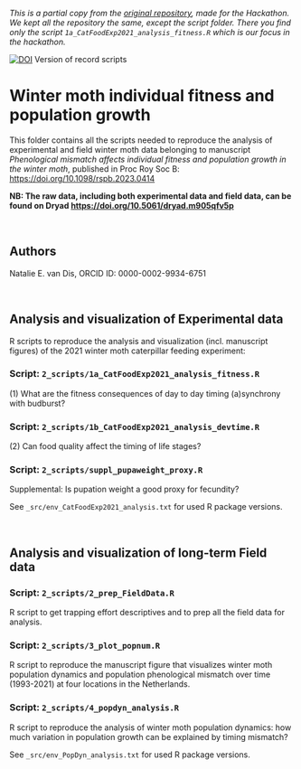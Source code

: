 *This is a partial copy from the [original repository](https://github.com/NEvanDis/WM_fitness), made for the Hackathon.  
We kept all the repository the same, except the script folder. There you find only the script `1a_CatFoodExp2021_analysis_fitness.R` which is our focus in the hackathon.*


[![DOI](https://zenodo.org/badge/DOI/10.5281/zenodo.8276288.svg)](https://doi.org/10.5281/zenodo.8276288) Version of record scripts

# Winter moth individual fitness and population growth
This folder contains all the scripts needed to reproduce the analysis of experimental and field winter moth data belonging to manuscript _Phenological mismatch affects individual fitness and population growth in the winter moth_, published in Proc Roy Soc B: https://doi.org/10.1098/rspb.2023.0414

**NB: The raw data, including both experimental data and field data, can be found on Dryad https://doi.org/10.5061/dryad.m905qfv5p**

&nbsp;

## Authors
Natalie E. van Dis, ORCID ID: 0000-0002-9934-6751

&nbsp;

## Analysis and visualization of Experimental data
R scripts to reproduce the analysis and visualization (incl. manuscript figures) of the 2021 winter moth caterpillar feeding experiment:

### Script: ```2_scripts/1a_CatFoodExp2021_analysis_fitness.R ```
(1) What are the fitness consequences of day to day timing (a)synchrony with budburst?

### Script: ```2_scripts/1b_CatFoodExp2021_analysis_devtime.R ```
(2) Can food quality affect the timing of life stages?

### Script: ```2_scripts/suppl_pupaweight_proxy.R ```
Supplemental: Is pupation weight a good proxy for fecundity?

See ```_src/env_CatFoodExp2021_analysis.txt``` for used R package versions.

&nbsp;

## Analysis and visualization of long-term Field data
### Script: ```2_scripts/2_prep_FieldData.R ```
R script to get trapping effort descriptives and to prep all the field data for analysis.

### Script: ```2_scripts/3_plot_popnum.R ```
R script to reproduce the manuscript figure that visualizes winter moth population dynamics and population phenological mismatch over time (1993-2021) at four locations in the Netherlands.

### Script: ```2_scripts/4_popdyn_analysis.R ```
R script to reproduce the analysis of winter moth population dynamics: how much variation in population growth can be explained by timing mismatch?

See ```_src/env_PopDyn_analysis.txt``` for used R package versions.
